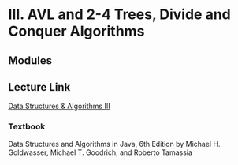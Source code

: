 # Ⅲ. AVL and 2-4 Trees, Divide and Conquer Algorithms

## Modules 

## Lecture Link

[Data Structures & Algorithms Ⅲ](https://www.edx.org/learn/data-structures/the-georgia-institute-of-technology-data-structures-algorithms-iii-avl-and-2-4-trees-divide-and-conquer-algorithms?index=product&queryID=3a7a5860edc86aaeb302a203b7b190f6&position=4&results_level=second-level-results&term=GTx%3A+Data+Structures+%26+Algorithms&objectID=course-8b38cf01-e5fb-4e07-8d1e-eedcb37ae558&campaign=Data+Structures+%26+Algorithms+III%3A+AVL+and+2-4+Trees%2C+Divide+and+Conquer+Algorithms&source=edX&product_category=course&placement_url=https%3A%2F%2Fwww.edx.org%2Fsearch)

### Textbook

Data Structures and Algorithms in Java, 6th Edition by Michael H. Goldwasser, Michael T. Goodrich, and Roberto Tamassia
